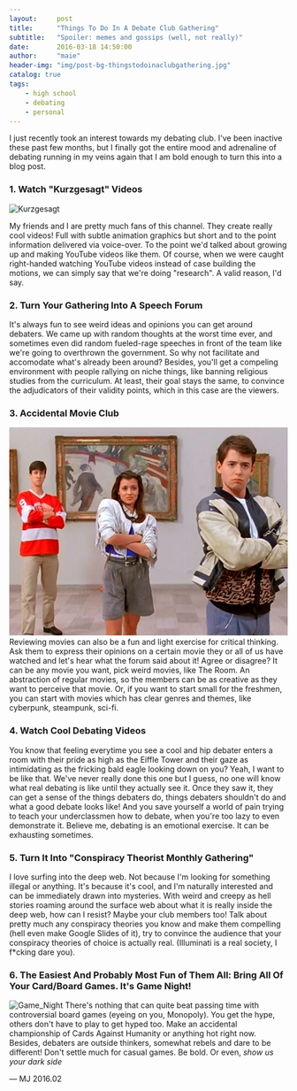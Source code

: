 ```yaml
---
layout:     post
title:      "Things To Do In A Debate Club Gathering"
subtitle:   "Spoiler: memes and gossips (well, not really)"
date:       2016-03-18 14:50:00
author:     "maie"
header-img: "img/post-bg-thingstodoinaclubgathering.jpg"
catalog: true
tags:
    - high school
    - debating
    - personal
---
```

I just recently took an interest towards my debating club. I've been inactive these past few months, but I finally got the entire mood and adrenaline of debating running in my veins again that I am bold enough to turn this into a blog post.

### 1. Watch "Kurzgesagt" Videos
![Kurzgesagt](https://i0.wp.com/naibuzz.com/wp-content/uploads/2016/03/Kurzgesagt-In-A-Nutshell.png "Kurzgesagt")

My friends and I are pretty much fans of this channel. They create really cool videos! Full with subtle animation graphics but short and to the point information delivered via voice-over. To the point we'd talked about growing up and making YouTube videos like them. Of course, when we were caught right-handed watching YouTube videos instead of case building the motions, we can simply say that we're doing "research". A valid reason, I'd say.

### 2. Turn Your Gathering Into A Speech Forum
It's always fun to see weird ideas and opinions you can get around debaters. We came up with random thoughts at the worst time ever, and sometimes even did random fueled-rage speeches in front of the team like we're going to overthrown the government. So why not facilitate and accomodate what's already been around? Besides, you'll get a compeling environment with people rallying on niche things, like banning religious studies from the curriculum. At least, their goal stays the same, to convince the adjudicators of their validity points, which in this case are the viewers.

### 3. Accidental Movie Club
![Ferris_Bueller's_Day_Off](/img/in-post/ferrisbueller.jpg "Ferris Bueller's Day Off")
Reviewing movies can also be a fun and light exercise for critical thinking. Ask them to express their opinions on a certain movie they or all of us have watched and let's hear what the forum said about it! Agree or disagree? It can be any movie you want, pick weird movies, like The Room. An abstraction of regular movies, so the members can be as creative as they want to perceive that movie. Or, if you want to start small for the freshmen, you can start with movies which has clear genres and themes, like cyberpunk, steampunk, sci-fi.

### 4. Watch Cool Debating Videos
You know that feeling everytime you see a cool and hip debater enters a room with their pride as high as the Eiffle Tower and their gaze as intimidating as the fricking bald eagle looking down on you? Yeah, I want to be like that. We've never really done this one but I guess, no one will know what real debating is like until they actually see it. Once they saw it, they can get a sense of the things debaters do, things debaters shouldn't do and what a good debate looks like! And you save yourself a world of pain trying to teach your underclassmen how to debate, when you're too lazy to even demonstrate it. Believe me, debating is an emotional exercise. It can be exhausting sometimes.

### 5. Turn It Into "Conspiracy Theorist Monthly Gathering"
I love surfing into the deep web. Not because I'm looking for something illegal or anything. It's because it's cool, and I'm naturally interested and can be immediately drawn into mysteries. With weird and creepy as hell stories roaming around the surface web about what it is really inside the deep web, how can I resist? Maybe your club members too! Talk about pretty much any conspiracy theories you know and make them compelling (hell even make Google Slides of it), try to convince the audience that your conspiracy theories of choice is actually real. (Illuminati is a real society, I f*cking dare you).

### 6. The Easiest And Probably Most Fun of Them All: Bring All Of Your Card/Board Games. It's Game Night!
![Game_Night](/img/in-post/board-game-night.jpg "Board Game")
There's nothing that can quite beat passing time with controversial board games (eyeing on you, Monopoly). You get the hype, others don't have to play to get hyped too. Make an accidental championship of Cards Against Humanity or anything hot right now. Besides, debaters are outside thinkers, somewhat rebels and dare to be different! Don't settle much for casual games. Be bold. Or even, *show us your dark side*

— MJ 2016.02
